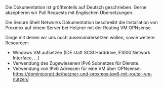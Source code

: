 Die Dokumentation ist größtenteils auf Deutsch geschrieben. Gerne akzeptieren wir Pull Requests mit Englischen Übersetzungen.

Die Secure Shell Networks Dokumentation beschreibt die Installation von Proxmox auf einem Server bei Hetzner mit der Routing VM OPNsense.

Dinge mit denen wir uns noch auseinandersetzen wollen, sowie weitere Resourcen:

- Windows VM aufsetzen (IDE statt SCSI Harddrive, E1000 Network Interface, ...)
- Verwendung des Zugewiesenen IPv6 Subnetzes für Dienste.
- Verwendung von IPv6 Adressen für eine VM über OPNsense: https://dominicpratt.de/hetzner-und-proxmox-ipv6-mit-router-vm-nutzen/
